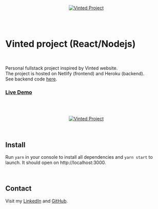 <p align="center">
  <a href="https://vinted-yann.netlify.app/">
    <img src="https://res.cloudinary.com/dssoozni5/image/upload/v1631090017/vinted/readme/vinted_drgbii.jpg" alt ="Vinted Project"  />
  </a>
</p>
<br/>
<br/>
<h1>Vinted project (React/Nodejs)</h1>
<br/>

Personal fullstack project inspired by Vinted website.<br>
The project is hosted on Netlify (frontend) and Heroku (backend).<br> 
See backend code <a href="https://github.com/acctYann/Vinted-backend.git"> here</a>.</br>

<h3>
  <a href="https://vinted-yann.netlify.app/">Live Demo</a>
</h3>
<br/>
<br/>

<p align="center">
  <a href="https://vinted-yann.netlify.app/ ">
    <img src="https://res.cloudinary.com/dssoozni5/image/upload/v1631117293/vinted/readme/vinted_imucqe.gif" alt ="Vinted Project"/>
  </a>
</p>
<br/>

<h2>Install</h2>
<p>Run <code>yarn</code> in your console to install all dependencies and <code>yarn start</code> to launch. It should open on http://localhost:3000.</p>
<br/>

<h2>Contact</h2>
<p>Visit my <a href="https://www.linkedin.com/in/yannponcet"> LinkedIn</a> and <a href="https://github.com/acctYann"> GitHub</a>.</p>
<br/>
